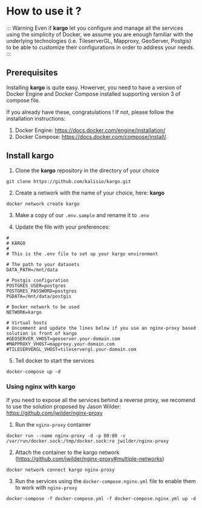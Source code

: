 # How to use it ?

::: Warning
Even if **kargo** let you configure and manage all the services using the simplicity of Docker, we assume you are enough familiar with the underlying technologies (i.e. TileserverGL, Mapproxy, GeoServer, Postgis) to be able to customize their configurations in order to address your needs.
:::


## Prerequisites

Installing **kargo** is quite easy. Howerver, you need to have a version of Docker Engine and Docker Compose installed supporting version 3 of compose file. 

If you already have these, congratulations ! If not, please follow the installation instructions:
1. Docker Engine: https://docs.docker.com/engine/installation/
2. Docker Compose: https://docs.docker.com/compose/install/.

## Install kargo

1. Clone the **kargo** repository in the directory of your choice

```
git clone https://github.com/kalisio/kargo.git
```

2. Create a network with the name of your choice, here: **kargo**

```
docker network create kargo
```

3. Make a copy of our `.env.sample` and rename it to `.env`

4. Update the file with your preferences:

```
#
# KARGO
#
# This is the .env file to set up your kargo environment

# The path to your datasets
DATA_PATH=/mnt/data

# Postgis configuration
POSTGRES_USER=postgres
POSTGRES_PASSWORD=postgres
PGDATA=/mnt/data/postgis

# Docker network to be used
NETWORK=kargo

# Virtual hosts 
# Uncomment and update the lines below if you use an nginx-proxy based solution in front of kargo
#GEOSERVER_VHOST=geoserver.your-domain.com
#MAPPROXY_VHOST=mapproxy.your-domain.com
#TILESERVERGL_VHOST=tileservergl.your-domain.com
```

5. Tell docker to start the services

```
docker-compose up -d
```

### Using nginx with kargo

If you need to expose all the services behind a reverse proxy, we recomend to use the solution proposed by Jason Wilder:
https://github.com/jwilder/nginx-proxy

1. Run the `nginx-proxy` container
```
docker run --name nginx-proxy -d -p 80:80 -v /var/run/docker.sock:/tmp/docker.sock:ro jwilder/nginx-proxy
```
2. Attach the container to the kargo network (https://github.com/jwilder/nginx-proxy#multiple-networks)
```
docker network connect kargo nginx-proxy
```
3. Run the services using the `docker-compose.nginx.yml` file to enable them to work with `nginx-proxy`
```
docker-compose -f docker-compose.yml -f docker-compose.nginx.yml up -d
```

